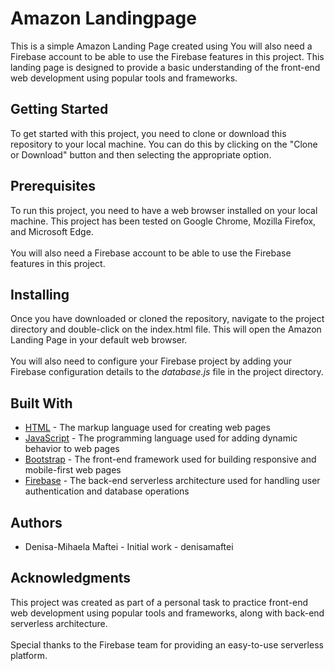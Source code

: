 # Amazon Landingpage
This is a simple Amazon Landing Page created using You will also need a Firebase account to be able to use the Firebase features in this project. This landing page is designed to provide a basic understanding of the front-end web development using popular tools and frameworks.

## Getting Started
To get started with this project, you need to clone or download this repository to your local machine. You can do this by clicking on the "Clone or Download" button and then selecting the appropriate option.

## Prerequisites
To run this project, you need to have a web browser installed on your local machine. This project has been tested on Google Chrome, Mozilla Firefox, and Microsoft Edge.
<br> <br> You will also need a Firebase account to be able to use the Firebase features in this project.

## Installing
Once you have downloaded or cloned the repository, navigate to the project directory and double-click on the index.html file. This will open the Amazon Landing Page in your default web browser.
<br><br>
You will also need to configure your Firebase project by adding your Firebase configuration details to the _database.js_ file in the project directory.

## Built With
* [HTML](https://html.com/) - The markup language used for creating web pages
* [JavaScript](https://developer.mozilla.org/en-US/docs/Web/JavaScript) - The programming language used for adding dynamic behavior to web pages
* [Bootstrap](https://getbootstrap.com/) - The front-end framework used for building responsive and mobile-first web pages
* [Firebase](https://firebase.google.com/) - The back-end serverless architecture used for handling user authentication and database operations

## Authors
* Denisa-Mihaela Maftei - Initial work - denisamaftei

## Acknowledgments
This project was created as part of a personal task to practice front-end web development using popular tools and frameworks, along with back-end serverless architecture. 
<br><br>Special thanks to the Firebase team for providing an easy-to-use serverless platform.
